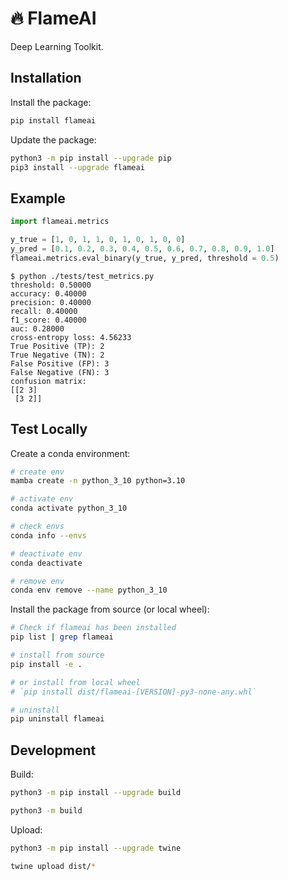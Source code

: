 # 🔥 FlameAI

Deep Learning Toolkit.

## Installation

Install the package: 

```bash
pip install flameai
```

Update the package:

```bash
python3 -m pip install --upgrade pip
pip3 install --upgrade flameai
```

## Example

```python
import flameai.metrics

y_true = [1, 0, 1, 1, 0, 1, 0, 1, 0, 0]
y_pred = [0.1, 0.2, 0.3, 0.4, 0.5, 0.6, 0.7, 0.8, 0.9, 1.0]
flameai.metrics.eval_binary(y_true, y_pred, threshold = 0.5)
```

```
$ python ./tests/test_metrics.py
threshold: 0.50000
accuracy: 0.40000
precision: 0.40000
recall: 0.40000
f1_score: 0.40000
auc: 0.28000
cross-entropy loss: 4.56233
True Positive (TP): 2
True Negative (TN): 2
False Positive (FP): 3
False Negative (FN): 3
confusion matrix:
[[2 3]
 [3 2]]
```

## Test Locally

Create a conda environment:

```bash
# create env
mamba create -n python_3_10 python=3.10

# activate env
conda activate python_3_10

# check envs
conda info --envs

# deactivate env
conda deactivate

# remove env
conda env remove --name python_3_10
```

Install the package from source (or local wheel):

```bash
# Check if flameai has been installed
pip list | grep flameai

# install from source
pip install -e .

# or install from local wheel
# `pip install dist/flameai-[VERSION]-py3-none-any.whl`

# uninstall
pip uninstall flameai
```

## Development

Build:

```bash
python3 -m pip install --upgrade build

python3 -m build
```

Upload:

```bash
python3 -m pip install --upgrade twine

twine upload dist/* 
```